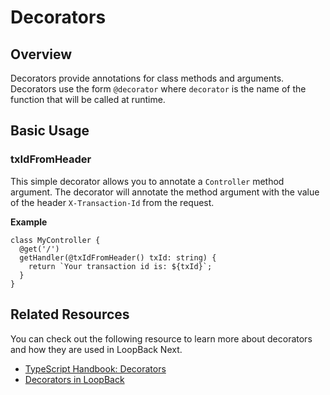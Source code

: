 # Decorators

## Overview

Decorators provide annotations for class methods and arguments. Decorators use the form `@decorator` where `decorator` is the name of the function that will be called at runtime.

## Basic Usage

### txIdFromHeader

This simple decorator allows you to annotate a `Controller` method argument. The decorator will annotate the method argument with the value of the header `X-Transaction-Id` from the request.

**Example**
```
class MyController {
  @get('/')
  getHandler(@txIdFromHeader() txId: string) {
    return `Your transaction id is: ${txId}`;
  }
}
```

## Related Resources

You can check out the following resource to learn more about decorators and how they are used in LoopBack Next.

- [TypeScript Handbook: Decorators](https://www.typescriptlang.org/docs/handbook/decorators.html)
- [Decorators in LoopBack](http://loopback.io/doc/en/lb4/Decorators.html)
